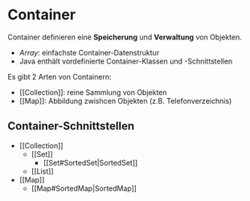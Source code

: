 # Container
Container definieren eine **Speicherung** und **Verwaltung** von Objekten.
- *Array*: einfachste Container-Datenstruktur
- Java enthält vordefinierte Container-Klassen und -Schnittstellen

Es gibt 2 Arten von Containern:
- [[Collection]]: reine Sammlung von Objekten
- [[Map]]: Abbildung zwishcen Objekten (z.B. Telefonverzeichnis)

## Container-Schnittstellen
- [[Collection]]
	- [[Set]]
		- [[Set#SortedSet|SortedSet]]
	- [[List]]
- [[Map]]
	- [[Map#SortedMap|SortedMap]]
